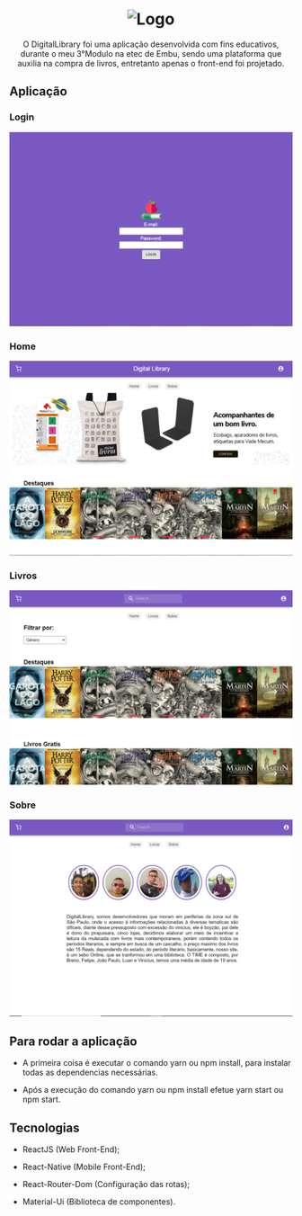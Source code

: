 <h1 align="center">
    <img alt="Logo" title="Logo" src="img/logo.svg">
</h1>

<p align="center"> 
  O DigitalLibrary foi uma aplicação desenvolvida com fins 
  educativos, durante o meu 3°Modulo na etec de Embu, sendo 
  uma plataforma que auxilia na compra de livros, entretanto 
  apenas o front-end foi projetado.
</p>

## Aplicação 

### Login 

<p align="center">
    <img alt="Login" title="Login" src="assets/ReactBooksLogin.png">
</p>

### Home 

<p align="center">
    <img alt="Home" title="Home" src="assets/ReactBooksHome.png">
</p>

### Livros 

<p align="center">
    <img alt="Livros" title="Livros" src="assets/ReactBooksLivros.png" color="##8257e5">
</p>

### Sobre 

<p align="center">
    <img alt="Study" title="Study" src="assets/sobre.PNG" color="##8257e5">
</p>

## Para rodar a aplicação

  * A primeira coisa é executar o comando yarn ou npm install,
  para instalar todas as dependencias necessárias.

  * Após a execução do comando yarn ou npm install efetue yarn start
  ou npm start.

## Tecnologias

  * ReactJS (Web Front-End);

  * React-Native (Mobile Front-End);

  * React-Router-Dom (Configuração das rotas);

  * Material-Ui (Biblioteca de componentes).




